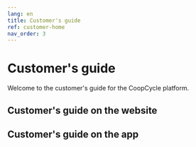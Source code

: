 ```yaml
---
lang: en
title: Customer's guide
ref: customer-home
nav_order: 3
---
```


# Customer's guide

Welcome to the customer's guide for the CoopCycle platform.

## Customer's guide on the website

## Customer's guide on the app
